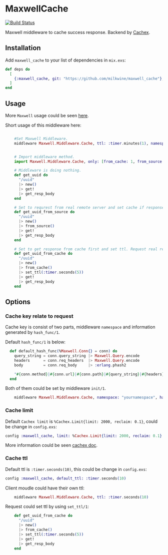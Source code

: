 # MaxwellCache
[![Build Status](https://travis-ci.org/milkwine/maxwell_cache.svg?branch=master)](https://travis-ci.org/milkwine/maxwell_cache)

Maxwell middleware to cache success response. Backend by [Cachex](https://github.com/whitfin/cachex).

## Installation

Add `maxwell_cache` to your list of dependencies in `mix.exs`:

```elixir
def deps do
  [
    {:maxwell_cache, git: "https://github.com/milkwine/maxwell_cache"},
  ]
end
```

## Usage

More `Maxwell` usage could be seen [here](https://github.com/zhongwencool/maxwell).

Short usage of this middleware here:
```elixir

    #Set Maxwell Middleware.
    middleware Maxwell.Middleware.Cache, ttl: :timer.minutes(1), namespace: "httpbin"


    # Import middleware method.
    import Maxwell.Middleware.Cache, only: [from_cache: 1, from_source: 1, set_ttl: 2]

    # Middleware is doing nothing.
    def get_uuid do
      "/uuid"
      |> new()
      |> get!
      |> get_resp_body
    end

    # Set to requrest from real remote server and set cache if response success.
    def get_uuid_from_source do
      "/uuid"
      |> new()
      |> from_source()
      |> get!
      |> get_resp_body
    end

    # Set to get response from cache first and set ttl. Request real remote server if cache not found.
    def get_uuid_from_cache do
      "/uuid"
      |> new()
      |> from_cache()
      |> set_ttl(:timer.seconds(5))
      |> get!
      |> get_resp_body
    end
```

## Options

### Cache key relate to request
Cache key is consist of two parts, middleware `namespace` and information generated by `hash_func/1`.

Default `hash_func/1` is below:
```elixir
  def default_hash_func(%Maxwell.Conn{} = conn) do
    query_string = conn.query_string |> Maxwell.Query.encode
    headers      = conn.req_headers  |> Maxwell.Query.encode
    body         = conn.req_body     |> :erlang.phash2

    "#{conn.method}|#{conn.url}|#{conn.path}|#{query_string}|#{headers}|#{body}"
  end
```

Both of them could be set by middleware `init/1`.

```elixir
    middleware Maxwell.Middleware.Cache, namespace: "yournamespace", hash_func: &your_hash_func/1
```

### Cache limit

Default `Cachex limit` is `%Cachex.Limit{limit: 2000, reclaim: 0.1}`, could be change in `config.exs`:

```elixir
config :maxwell_cache, limit: %Cachex.Limit{limit: 2000, reclaim: 0.1}
```

More information could be seen [cachex doc](https://hexdocs.pm/cachex/readme.html#cache-limits).

### Cache ttl

Default ttl is `:timer.seconds(10)`, this could be change in `config.exs`:

```elixir
config :maxwell_cache, default_ttl: :timer.seconds(10)
```

Client moudle could have their own ttl:
```elixir
    middleware Maxwell.Middleware.Cache, ttl: :timer.seconds(10)
```

Request could set ttl by using `set_ttl/1`:
```elixir
    def get_uuid_from_cache do
      "/uuid"
      |> new()
      |> from_cache()
      |> set_ttl(:timer.seconds(5))
      |> get!
      |> get_resp_body
    end
```
